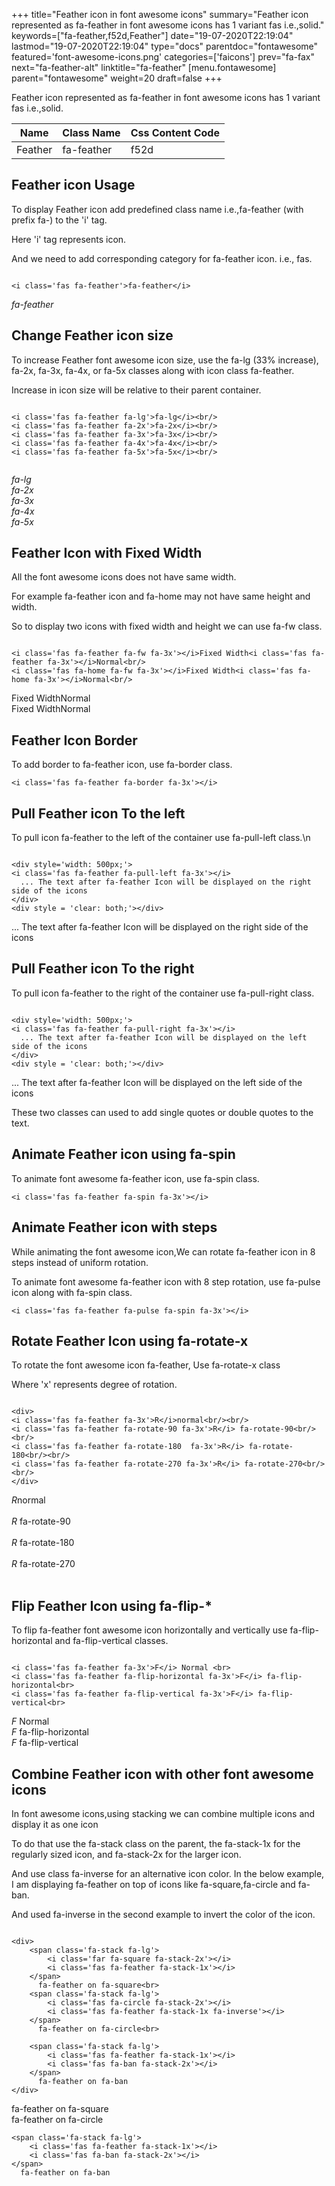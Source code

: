 +++
title="Feather icon in font awesome icons"
summary="Feather icon represented as fa-feather in font awesome icons has 1 variant fas i.e.,solid."
keywords=["fa-feather,f52d,Feather"]
date="19-07-2020T22:19:04"
lastmod="19-07-2020T22:19:04"
type="docs"
parentdoc="fontawesome"
featured='font-awesome-icons.png'
categories=['faicons']
prev="fa-fax"
next="fa-feather-alt"
linktitle="fa-feather"
[menu.fontawesome]
parent="fontawesome"
weight=20
draft=false
+++


Feather icon represented as fa-feather in font awesome icons has 1 variant fas i.e.,solid.

<div class='table-responsive'><table class='table'><thead><tr><th>Name</th><th>Class Name</th><th>Css Content Code</th></tr></thead><tbody><tr><td>Feather</td><td>fa-feather</td><td>f52d</td></tr></tbody></table></div>



## Feather icon Usage

To display Feather icon add predefined class name i.e.,fa-feather (with prefix fa-) to the 'i' tag.

Here 'i' tag represents icon.

And we need to add corresponding category for fa-feather icon. i.e., fas.


```

<i class='fas fa-feather'>fa-feather</i>
```

<i class='fas fa-feather'>fa-feather</i>




## Change Feather icon size
To increase Feather font awesome icon size, use the fa-lg (33% increase), fa-2x, fa-3x, fa-4x, or fa-5x classes along with icon class fa-feather.

Increase in icon size will be relative to their parent container. 

```

<i class='fas fa-feather fa-lg'>fa-lg</i><br/>
<i class='fas fa-feather fa-2x'>fa-2x</i><br/>
<i class='fas fa-feather fa-3x'>fa-3x</i><br/>
<i class='fas fa-feather fa-4x'>fa-4x</i><br/>
<i class='fas fa-feather fa-5x'>fa-5x</i><br/>
            
```

<i class='fas fa-feather fa-lg'>fa-lg</i><br/>
<i class='fas fa-feather fa-2x'>fa-2x</i><br/>
<i class='fas fa-feather fa-3x'>fa-3x</i><br/>
<i class='fas fa-feather fa-4x'>fa-4x</i><br/>
<i class='fas fa-feather fa-5x'>fa-5x</i><br/>
            



## Feather Icon with Fixed Width 

All the font awesome icons does not have same width.

For example fa-feather icon and fa-home may not have same height and width.

So to display two icons with fixed width and height we can use fa-fw class.


```

<i class='fas fa-feather fa-fw fa-3x'></i>Fixed Width<i class='fas fa-feather fa-3x'></i>Normal<br/>
<i class='fas fa-home fa-fw fa-3x'></i>Fixed Width<i class='fas fa-home fa-3x'></i>Normal<br/>
```

<i class='fas fa-feather fa-fw fa-3x'></i>Fixed Width<i class='fas fa-feather fa-3x'></i>Normal<br/>
<i class='fas fa-home fa-fw fa-3x'></i>Fixed Width<i class='fas fa-home fa-3x'></i>Normal<br/>



## Feather Icon Border 

To add border to fa-feather icon, use fa-border class.


```
<i class='fas fa-feather fa-border fa-3x'></i>

```
<i class='fas fa-feather fa-border fa-3x'></i>





## Pull Feather icon To the left

To pull icon fa-feather to the left of the container use fa-pull-left class.\n

```

<div style='width: 500px;'>
<i class='fas fa-feather fa-pull-left fa-3x'></i>
  ... The text after fa-feather Icon will be displayed on the right side of the icons
</div>
<div style = 'clear: both;'></div>
```

<div style='width: 500px;'>
<i class='fas fa-feather fa-pull-left fa-3x'></i>
  ... The text after fa-feather Icon will be displayed on the right side of the icons
</div>
<div style = 'clear: both;'></div>




## Pull Feather icon To the right
To pull icon fa-feather to the right of the container use fa-pull-right class.

```

<div style='width: 500px;'>
<i class='fas fa-feather fa-pull-right fa-3x'></i>
  ... The text after fa-feather Icon will be displayed on the left side of the icons
</div>
<div style = 'clear: both;'></div>
```

<div style='width: 500px;'>
<i class='fas fa-feather fa-pull-right fa-3x'></i>
  ... The text after fa-feather Icon will be displayed on the left side of the icons
</div>
<div style = 'clear: both;'></div>

These two classes can used to add single quotes or double quotes to the text.


## Animate Feather icon using fa-spin
To animate font awesome fa-feather icon, use fa-spin class.

```
<i class='fas fa-feather fa-spin fa-3x'></i>
```
<i class='fas fa-feather fa-spin fa-3x'></i>




## Animate Feather icon with steps
While animating the font awesome icon,We can rotate fa-feather icon in 8 steps instead of uniform rotation.

To animate font awesome fa-feather icon with 8 step rotation, use fa-pulse icon along with fa-spin class.


```
<i class='fas fa-feather fa-pulse fa-spin fa-3x'></i>

```
<i class='fas fa-feather fa-pulse fa-spin fa-3x'></i>





## Rotate Feather Icon using fa-rotate-x
To rotate the font awesome icon fa-feather, Use fa-rotate-x class

Where 'x' represents degree of rotation.


```

<div>
<i class='fas fa-feather fa-3x'>R</i>normal<br/><br/>
<i class='fas fa-feather fa-rotate-90 fa-3x'>R</i> fa-rotate-90<br/><br/> 
<i class='fas fa-feather fa-rotate-180  fa-3x'>R</i> fa-rotate-180<br/><br/> 
<i class='fas fa-feather fa-rotate-270 fa-3x'>R</i> fa-rotate-270<br/><br/>
</div>
```

<div>
<i class='fas fa-feather fa-3x'>R</i>normal<br/><br/>
<i class='fas fa-feather fa-rotate-90 fa-3x'>R</i> fa-rotate-90<br/><br/> 
<i class='fas fa-feather fa-rotate-180  fa-3x'>R</i> fa-rotate-180<br/><br/> 
<i class='fas fa-feather fa-rotate-270 fa-3x'>R</i> fa-rotate-270<br/><br/>
</div>




## Flip Feather Icon using fa-flip-*
To flip fa-feather font awesome icon horizontally and vertically use fa-flip-horizontal and fa-flip-vertical classes. 

```

<i class='fas fa-feather fa-3x'>F</i> Normal <br>
<i class='fas fa-feather fa-flip-horizontal fa-3x'>F</i> fa-flip-horizontal<br>
<i class='fas fa-feather fa-flip-vertical fa-3x'>F</i> fa-flip-vertical<br>
```

<i class='fas fa-feather fa-3x'>F</i> Normal <br>
<i class='fas fa-feather fa-flip-horizontal fa-3x'>F</i> fa-flip-horizontal<br>
<i class='fas fa-feather fa-flip-vertical fa-3x'>F</i> fa-flip-vertical<br>




## Combine Feather icon with other font awesome icons
In font awesome icons,using stacking we can combine multiple icons and display it as one icon 

To do that use the fa-stack class on the parent, the fa-stack-1x for the regularly sized icon, and fa-stack-2x for the larger icon.

And use class fa-inverse for an alternative icon color. 
In the below example, I am displaying fa-feather on top of icons like fa-square,fa-circle and fa-ban.

And used fa-inverse in the second example to invert the color of the icon.

```

<div>
    <span class='fa-stack fa-lg'>
        <i class='far fa-square fa-stack-2x'></i>
        <i class='fas fa-feather fa-stack-1x'></i>
    </span>
      fa-feather on fa-square<br>
    <span class='fa-stack fa-lg'>
        <i class='fas fa-circle fa-stack-2x'></i>
        <i class='fas fa-feather fa-stack-1x fa-inverse'></i>
    </span>
      fa-feather on fa-circle<br>

    <span class='fa-stack fa-lg'>
        <i class='fas fa-feather fa-stack-1x'></i>
        <i class='fas fa-ban fa-stack-2x'></i>
    </span>
      fa-feather on fa-ban
</div>
```

<div>
    <span class='fa-stack fa-lg'>
        <i class='far fa-square fa-stack-2x'></i>
        <i class='fas fa-feather fa-stack-1x'></i>
    </span>
      fa-feather on fa-square<br>
    <span class='fa-stack fa-lg'>
        <i class='fas fa-circle fa-stack-2x'></i>
        <i class='fas fa-feather fa-stack-1x fa-inverse'></i>
    </span>
      fa-feather on fa-circle<br>

    <span class='fa-stack fa-lg'>
        <i class='fas fa-feather fa-stack-1x'></i>
        <i class='fas fa-ban fa-stack-2x'></i>
    </span>
      fa-feather on fa-ban
</div>






